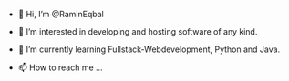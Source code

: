 - 👋 Hi, I’m @RaminEqbal
- 👀 I’m interested in developing and hosting software of any kind.
- 🌱 I’m currently learning Fullstack-Webdevelopment, Python and Java.

- 📫 How to reach me ...

